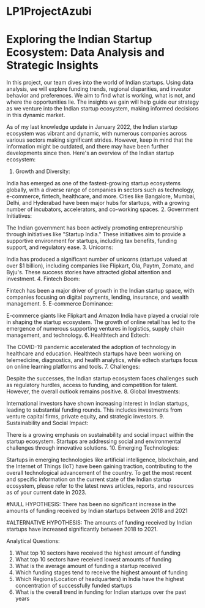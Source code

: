# LP1ProjectAzubi
# Exploring the Indian Startup Ecosystem: Data Analysis and Strategic Insights

In this project, our team dives into the world of Indian startups. Using data analysis, we will explore funding trends, regional disparities, and investor behavior and preferences. We aim to find what is working, what is not, and where the opportunities lie. The insights we gain will help guide our strategy as we venture into the Indian startup ecosystem, making informed decisions in this dynamic market.


As of my last knowledge update in January 2022, the Indian startup ecosystem was vibrant and dynamic, with numerous companies across various sectors making significant strides. However, keep in mind that the information might be outdated, and there may have been further developments since then. Here's an overview of the Indian startup ecosystem:

1. Growth and Diversity:

India has emerged as one of the fastest-growing startup ecosystems globally, with a diverse range of companies in sectors such as technology, e-commerce, fintech, healthcare, and more.
Cities like Bangalore, Mumbai, Delhi, and Hyderabad have been major hubs for startups, with a growing number of incubators, accelerators, and co-working spaces.
2. Government Initiatives:

The Indian government has been actively promoting entrepreneurship through initiatives like "Startup India." These initiatives aim to provide a supportive environment for startups, including tax benefits, funding support, and regulatory ease.
3. Unicorns:

India has produced a significant number of unicorns (startups valued at over $1 billion), including companies like Flipkart, Ola, Paytm, Zomato, and Byju's. These success stories have attracted global attention and investment.
4. Fintech Boom:

Fintech has been a major driver of growth in the Indian startup space, with companies focusing on digital payments, lending, insurance, and wealth management.
5. E-commerce Dominance:

E-commerce giants like Flipkart and Amazon India have played a crucial role in shaping the startup ecosystem. The growth of online retail has led to the emergence of numerous supporting ventures in logistics, supply chain management, and technology.
6. Healthtech and Edtech:

The COVID-19 pandemic accelerated the adoption of technology in healthcare and education. Healthtech startups have been working on telemedicine, diagnostics, and health analytics, while edtech startups focus on online learning platforms and tools.
7. Challenges:

Despite the successes, the Indian startup ecosystem faces challenges such as regulatory hurdles, access to funding, and competition for talent. However, the overall outlook remains positive.
8. Global Investments:

International investors have shown increasing interest in Indian startups, leading to substantial funding rounds. This includes investments from venture capital firms, private equity, and strategic investors.
9. Sustainability and Social Impact:

There is a growing emphasis on sustainability and social impact within the startup ecosystem. Startups are addressing social and environmental challenges through innovative solutions.
10. Emerging Technologies:

Startups in emerging technologies like artificial intelligence, blockchain, and the Internet of Things (IoT) have been gaining traction, contributing to the overall technological advancement of the country.
To get the most recent and specific information on the current state of the Indian startup ecosystem, please refer to the latest news articles, reports, and resources as of your current date in 2023.


#NULL HYPOTHESIS: There has been no significant increase in the amounts of funding received by Indian startups between 2018 and 2021


#ALTERNATIVE HYPOTHESIS: The amounts of funding received by Indian startups have increased significantly between 2018 to 2021.

 

Analytical Questions:
1. What top 10 sectors have received the highest amount of funding
2. What top 10 sectors have received lowest amounts of funding
3. What is the average amount of funding a startup received 
3. Which funding stages tend to receive the highest amount of funding
4. Which Regions(Location of headquarters) in India have the highest concentration of successfully funded startups
6. What is the overall trend in funding for Indian startups over the past years


